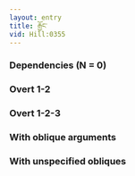```yaml
---
layout: entry
title: རྒྱོང་
vid: Hill:0355
---
```

### Dependencies (N = 0)


### Overt 1-2


### Overt 1-2-3


### With oblique arguments


### With unspecified obliques
